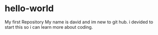 # hello-world
My first Repository
My name is david and im new to git hub. i devided to start this so i can learn more about coding.
